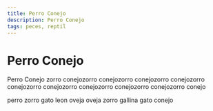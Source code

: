 ```yaml
---
title: Perro Conejo
description: Perro Conejo
tags: peces, reptil
---
```


# Perro Conejo

Perro Conejo zorro conejozorro conejozorro conejozorro conejozorro conejozorro conejozorro conejozorro conejozorro conejozorro conejo

perro zorro gato leon oveja oveja zorro gallina gato conejo